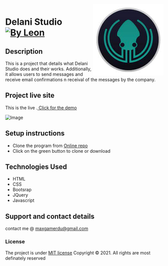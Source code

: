 <img src="kraken.jpeg" align="right" />

# Delani Studio [![By Leon](https://cdn.rawgit.com/sindresorhus/awesome/d7305f38d29fed78fa85652e3a63e154dd8e8829/media/badge.svg)](https://github.com/sindresorhus/awesome#readme)
## Description
This is a project that details what Delani Studio does and their works. Additionally, it allows users to send messages and receive email confirmations n receival of the messages by the company.
## Project live site
  This is the live .[ Click for the demo](https://leondante-ctrl.github.io/delanitime)

  ![Image]('https://github.com/jonnygovish/IP3/blob/master/assets/backgrounds/h_img.jpg?raw=true')

## Setup instructions
* Clone the program from [Online repo](https://leondante-ctrl.github.io/delanitime)
* Click on the green button to clone or download

## Technologies Used
* HTML
* CSS
* Bootsrap
* JQuery
* Javascript

## Support and contact details
contact me @ maxgamerdu@gmail.com
### License
The project is under [MIT license](https://github.com/LeonDante-ctrl/delanitime/blob/master/LICENSE)
Copyright &copy; 2021. All rights are most definately reserved
  